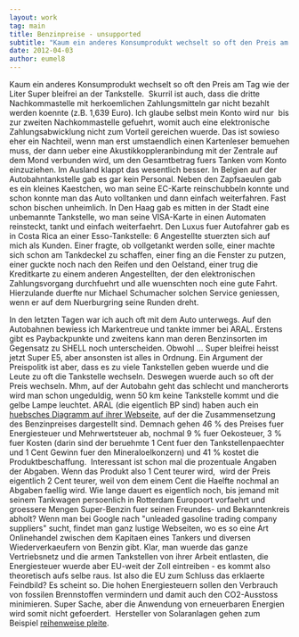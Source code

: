 ```yaml
---
layout: work
tag: main
title: Benzinpreise - unsupported
subtitle: "Kaum ein anderes Konsumprodukt wechselt so oft den Preis am Tag wie der Liter Super bleifrei an der Tankstelle.  Skurril ist auch, dass die dritte Nachkommastelle mit herkoemlichen Zahlungsmitteln gar nicht bezahlt werden koennte (z.B. 1,639 Euro). Ich&hellip;"
date: 2012-04-03
author: eumel8
---
```


<p>Kaum ein anderes Konsumprodukt wechselt so oft den Preis am Tag wie der Liter Super bleifrei an der Tankstelle.  Skurril ist auch, dass die dritte Nachkommastelle mit herkoemlichen Zahlungsmitteln gar nicht bezahlt werden koennte (z.B. 1,639 Euro). Ich glaube selbst mein Konto wird nur  bis zur zweiten Nachkommastelle gefuehrt, womit auch eine elektronische Zahlungsabwicklung nicht zum Vorteil gereichen wuerde. Das ist sowieso eher ein Nachteil, wenn man erst umstaendlich einen Kartenleser bemuehen muss, der dann ueber eine Akustikkoppleranbindung mit der Zentrale auf dem Mond verbunden wird, um den Gesamtbetrag fuers Tanken vom Konto einzuziehen. Im Ausland klappt das wesentlich besser. In Belgien auf der Autobahntankstelle gab es gar kein Personal. Neben den Zapfsaeulen gab es ein kleines Kaestchen, wo man seine EC-Karte reinschubbeln konnte und schon konnte man das Auto volltanken und dann einfach weiterfahren. Fast schon bischen unheimlich. In Den Haag gab es mitten in der Stadt eine unbemannte Tankstelle, wo man seine VISA-Karte in einen Automaten reinsteckt, tankt und einfach weiterfaehrt. Den Luxus fuer Autofahrer gab es in Costa Rica an einer Esso-Tankstelle: 6 Angestellte stuerzten sich auf mich als Kunden. Einer fragte, ob vollgetankt werden solle, einer machte sich schon am Tankdeckel zu schaffen, einer fing an die Fenster zu putzen, einer guckte noch nach den Reifen und den Oelstand, einer trug die Kreditkarte zu einem anderen Angestellten, der den elektronischen Zahlungsvorgang durchfuehrt und alle wuenschten noch eine gute Fahrt. Hierzulande duerfte nur Michael Schumacher solchen Service geniessen, wenn er auf dem Nuerburgring seine Runden dreht.</p>
<p>In den letzten Tagen war ich auch oft mit dem Auto unterwegs. Auf den Autobahnen bewiess ich Markentreue und tankte immer bei ARAL. Erstens gibt es Paybackpunkte und zweitens kann man deren Benzinsorten im Gegensatz zu SHELL noch unterscheiden. Obwohl ... Super bleifrei heisst jetzt Super E5, aber ansonsten ist alles in Ordnung. Ein Argument der Preispolitk ist aber, dass es zu viele Tankstellen geben wuerde und die Leute zu oft die Tankstelle wechseln. Deswegen wuerde auch so oft der Preis wechseln. Mhm, auf der Autobahn geht das schlecht und mancherorts wird man schon ungeduldig, wenn 50 km keine Tankstelle kommt und die gelbe Lampe leuchtet. ARAL (die eigentlich BP sind) haben auch ein <a href="http://www.aral.de/aral/sectiongenericarticle.do?categoryId=9013263&amp;contentId=7025890">huebsches Diagramm auf ihrer Webseite</a>, auf der die Zusammensetzung des Benzinpreises dargestellt sind. Demnach gehen 46 % des Preises fuer Energiesteuer und Mehrwertsteuer ab, nochmal 9 % fuer Oekosteuer, 3 % fuer Kosten (darin sind der beruehmte 1 Cent fuer den Tankstellenpaechter und 1 Cent Gewinn fuer den Mineraloelkonzern) und 41 % kostet die Produktbeschaffung.  Interessant ist schon mal die prozentuale Angaben der Abgaben. Wenn das Produkt also 1 Cent teurer wird,  wird der Preis eigentlich 2 Cent teurer, weil von dem einem Cent die Haelfte nochmal an Abgaben faellig wird. Wie lange dauert es eigentlich noch, bis jemand mit seinem Tankwagen persoenlich in Rotterdam Europoort vorfaehrt und groessere Mengen Super-Benzin fuer seinen Freundes- und Bekanntenkreis abholt? Wenn man bei Google nach "unleaded gasoline trading company suppliers" sucht, findet man ganz lustige Webseiten, wo es so eine Art Onlinehandel zwischen dem Kapitaen eines Tankers und diversen Wiederverkaeufern von Benzin gibt. Klar, man wuerde das ganze Vertriebsnetz und die armen Tankstellen von ihrer Arbeit entlasten, die Energiesteuer wuerde aber EU-weit der Zoll eintreiben - es kommt also theoretisch aufs selbe raus. Ist also die EU zum Schluss das erklaerte Feindbild? Es scheint so. Die hohen Energiesteuern sollen den Verbrauch von fossilen Brennstoffen vermindern und damit auch den CO2-Ausstoss minimieren. Super Sache, aber die Anwendung von erneuerbaren Energien wird somit nicht gefoerdert.  Hersteller von Solaranlagen gehen zum Beispiel <a href="http://www.welt.de/wirtschaft/energie/article106149634/Q-Cells-duerfte-nicht-die-letzte-Solar-Pleite-sein.html">reihenweise pleite</a>.</p>
